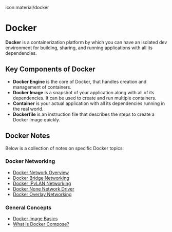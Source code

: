 icon:material/docker

# Docker

**Docker** is a containerization platform by which you can have an isolated dev environment for building, sharing, and running applications with all its dependencies.

## Key Components of Docker

* **Docker Engine** is the core of Docker, that handles creation and management of containers.
* **Docker Image** is a snapshot of your application along with all of its dependencies. It can be used to create and run multiple containers.
* **Container** is your actual application with all its dependencies running in the real world.
* **Dockerfile** is an instruction file that describes the steps to create a Docker Image quickly.

## Docker Notes

Below is a collection of notes on specific Docker topics:

### Docker Networking
* [Docker Network Overview](docker-network.md)
* [Docker Bridge Networking](docker-bridge.md)
* [Docker IPvLAN Networking](docker-ipvlan.md)
* [Docker None Network Driver](docker-none-driver.md)
* [Docker Overlay Networking](docker-overlay.md)

### General Concepts

* [Docker Image Basics](docker-image.md)
* [What is Docker Compose?](what-is-docker-compose.md)
